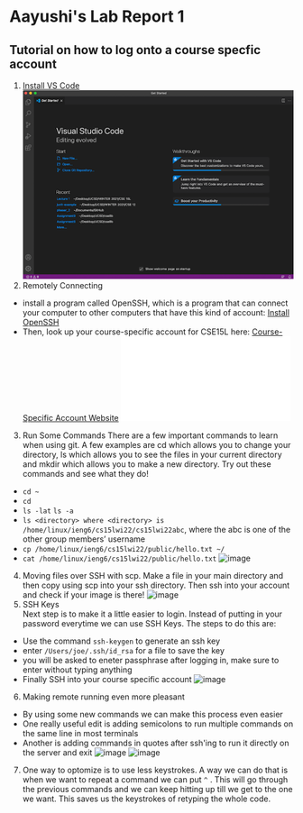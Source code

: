 # Aayushi's Lab Report 1
## Tutorial on how to log onto a course specfic account
1. [Install VS Code]( https://code.visualstudio.com)
![image](VScode.png)
2. Remotely Connecting
* install a program called OpenSSH, which is a program that can connect your computer to other computers that have this kind of account:
[Install OpenSSH](https://docs.microsoft.com/en-us/windows-server/administration/openssh/openssh_install_firstuse)
* Then, look up your course-specific account for CSE15L here:
[Course-Specific Account Website](https://sdacs.ucsd.edu/~icc/index.php)
![image](Remotely-Connecting.html)
3. Run Some Commands
There are a few important commands to learn when using git. A few examples are cd which allows you to change your directory, ls which allows you to see the files in your current directory and mkdir which allows you to make a new directory. Try out these commands and see what they do!
* ```cd ~```
* ```cd```
* ```ls -lat```
```ls -a```
* ```ls <directory> where <directory> is /home/linux/ieng6/cs15lwi22/cs15lwi22abc```, where the abc is one of the other group members’ username
* ```cp /home/linux/ieng6/cs15lwi22/public/hello.txt ~/```
* ```cat /home/linux/ieng6/cs15lwi22/public/hello.txt```
![image](runCommands.png)
 4. Moving files over SSH with scp. Make a file in your main directory and then copy using scp into your ssh directory. Then ssh into your account and check if your image is there!
![image](SCPstep.png)
 5. SSH Keys  
 Next step is to make it a little easier to login. Instead of putting in your password everytime we can use SSH Keys.
 The steps to do this are: 
 * Use the command ```ssh-keygen``` to generate an ssh key
 * enter ```/Users/joe/.ssh/id_rsa``` for a file to save the key
 * you will be asked to eneter passphrase after logging in, make sure to enter without typing anything
 * Finally SSH into your course specific account
 ![image](five.png)
 6. Making remote running even more pleasant
 * By using some new commands we can make this process even easier
 * One really useful edit is adding semicolons to run multiple commands on the same line in most terminals
 * Another is adding commands in quotes after ssh'ing to run it directly on the server and exit 
![image](six.png)
![image](sixpart2.png)
7. One way to optomize is to use less keystrokes. A way we can do that is when we want to repeat a command we can put ```^``` . This will go through the previous commands and we can keep hitting up till we get to the one we want. This saves us the keystrokes of retyping the whole code.
 
 
 
  
  
